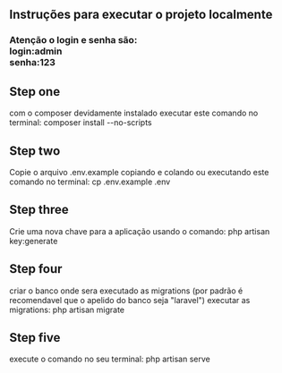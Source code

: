 ## Instruções para executar o projeto localmente
<h3>Atenção o login e senha são:<br>login:admin<br>senha:123</h3>

## Step one
com o composer devidamente instalado
executar este comando no terminal:
composer install --no-scripts

## Step two
Copie o arquivo .env.example
copiando e colando ou executando este comando no terminal:
cp .env.example .env

## Step three
Crie uma nova chave para a aplicação usando o comando:
php artisan key:generate

## Step four
criar o banco onde sera executado as migrations (por padrão é recomendavel que o apelido do banco seja "laravel")
executar as migrations:
php artisan migrate

## Step five
execute o comando no seu terminal:
php artisan serve
